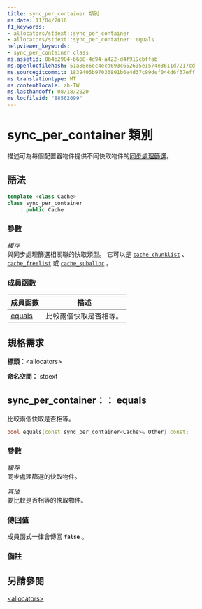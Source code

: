 ```yaml
---
title: sync_per_container 類別
ms.date: 11/04/2016
f1_keywords:
- allocators/stdext::sync_per_container
- allocators/stdext::sync_per_container::equals
helpviewer_keywords:
- sync_per_container class
ms.assetid: 0b4b2904-b668-4d94-a422-d4f919cbffab
ms.openlocfilehash: 51a88e6ec4eca693c652635e1574e3611d7217cd
ms.sourcegitcommit: 1839405b97036891b6e4d37c99def044d6f37eff
ms.translationtype: MT
ms.contentlocale: zh-TW
ms.lasthandoff: 08/18/2020
ms.locfileid: "88562099"
---
```

# <a name="sync_per_container-class"></a>sync_per_container 類別

描述可為每個配置器物件提供不同快取物件的[同步處理篩選](../standard-library/allocators-header.md)。

## <a name="syntax"></a>語法

```cpp
template <class Cache>
class sync_per_container
    : public Cache
```

### <a name="parameters"></a>參數

*緩存*\
與同步處理篩選相關聯的快取類型。 它可以是 [`cache_chunklist`](../standard-library/cache-chunklist-class.md) 、 [`cache_freelist`](../standard-library/cache-freelist-class.md) 或 [`cache_suballoc`](../standard-library/cache-suballoc-class.md) 。

### <a name="member-functions"></a>成員函數

|成員函數|描述|
|-|-|
|[equals](#equals)|比較兩個快取是否相等。|

## <a name="requirements"></a>規格需求

**標頭：**\<allocators>

**命名空間：** stdext

## <a name="sync_per_containerequals"></a><a name="equals"></a> sync_per_container：： equals

比較兩個快取是否相等。

```cpp
bool equals(const sync_per_container<Cache>& Other) const;
```

### <a name="parameters"></a>參數

*緩存*\
同步處理篩選的快取物件。

*其他*\
要比較是否相等的快取物件。

### <a name="return-value"></a>傳回值

成員函式一律會傳回 **`false`** 。

### <a name="remarks"></a>備註

## <a name="see-also"></a>另請參閱

[\<allocators>](../standard-library/allocators-header.md)
